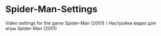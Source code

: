 # Spider-Man-Settings
Video settings for the game Spider-Man (2001) / Настройки видео для игры Spider-Man (2001)
